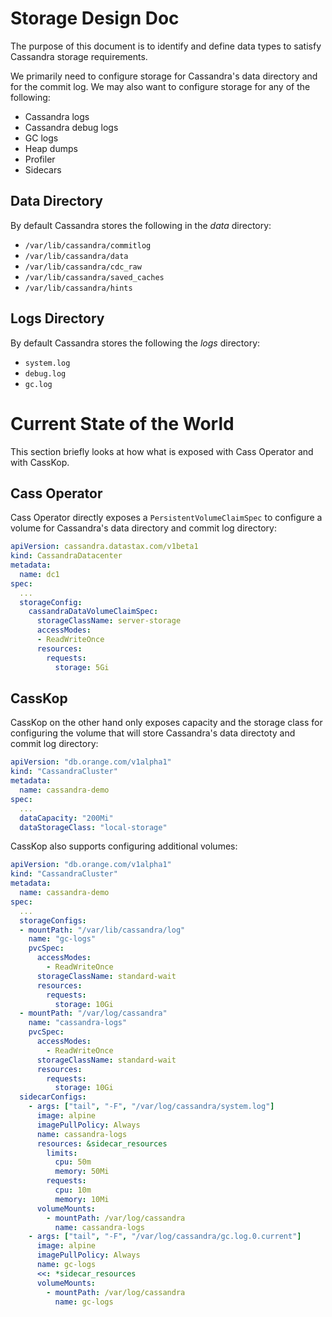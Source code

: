 # Storage Design Doc
The purpose of this document is to identify and define data types to satisfy Cassandra storage requirements.

We primarily need to configure storage for Cassandra's data directory and for the commit log. We may also want to configure storage for any of the following:

* Cassandra logs
* Cassandra debug logs
* GC logs
* Heap dumps
* Profiler
* Sidecars

## Data Directory
By default Cassandra stores the following in the *data* directory:

* `/var/lib/cassandra/commitlog`
* `/var/lib/cassandra/data`
* `/var/lib/cassandra/cdc_raw`
* `/var/lib/cassandra/saved_caches`
* `/var/lib/cassandra/hints`

## Logs Directory
By default Cassandra stores the following the *logs* directory:

* `system.log`
* `debug.log`
* `gc.log`

# Current State of the World
This section briefly looks at how what is exposed with Cass Operator and with CassKop.

## Cass Operator
Cass Operator directly exposes a `PersistentVolumeClaimSpec` to configure a volume for Cassandra's data directory and commit log directory:

```yaml
apiVersion: cassandra.datastax.com/v1beta1
kind: CassandraDatacenter
metadata:
  name: dc1
spec:
  ...
  storageConfig:
    cassandraDataVolumeClaimSpec:
      storageClassName: server-storage
      accessModes:
      - ReadWriteOnce
      resources:
        requests:
          storage: 5Gi
```

## CassKop
CassKop on the other hand only exposes capacity and the storage class for configuring the volume that will store Cassandra's data directoty and commit log directory:

```yaml
apiVersion: "db.orange.com/v1alpha1"
kind: "CassandraCluster"
metadata:
  name: cassandra-demo
spec:
  ...
  dataCapacity: "200Mi"
  dataStorageClass: "local-storage"
```

CassKop also supports configuring additional volumes:

```yaml
apiVersion: "db.orange.com/v1alpha1"
kind: "CassandraCluster"
metadata:
  name: cassandra-demo
spec:
  ...
  storageConfigs:
  - mountPath: "/var/lib/cassandra/log"
    name: "gc-logs"
    pvcSpec:
      accessModes:
        - ReadWriteOnce
      storageClassName: standard-wait
      resources:
        requests:
          storage: 10Gi
  - mountPath: "/var/log/cassandra"
    name: "cassandra-logs"
    pvcSpec:
      accessModes:
        - ReadWriteOnce
      storageClassName: standard-wait
      resources:
        requests:
          storage: 10Gi
  sidecarConfigs:
    - args: ["tail", "-F", "/var/log/cassandra/system.log"]
      image: alpine
      imagePullPolicy: Always
      name: cassandra-logs
      resources: &sidecar_resources
        limits:
          cpu: 50m
          memory: 50Mi
        requests:
          cpu: 10m
          memory: 10Mi
      volumeMounts:
        - mountPath: /var/log/cassandra
          name: cassandra-logs
    - args: ["tail", "-F", "/var/log/cassandra/gc.log.0.current"]
      image: alpine
      imagePullPolicy: Always
      name: gc-logs
      <<: *sidecar_resources
      volumeMounts:
        - mountPath: /var/log/cassandra
          name: gc-logs

```

